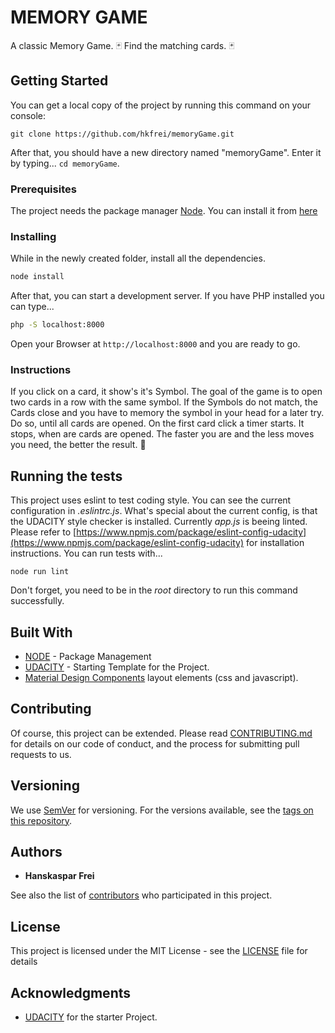# MEMORY GAME

A classic Memory Game. 🃏 Find the matching cards. 🃏

## Getting Started

You can get a local copy of the project by running this command on your console:
```
git clone https://github.com/hkfrei/memoryGame.git
```
After that, you should have a new directory named "memoryGame". Enter it by typing...
`cd memoryGame`.


### Prerequisites

The project needs the package manager [Node](https://nodejs.org/en/). You can install it from [here](https://nodejs.org/en/)


### Installing

While in the newly created folder, install all the dependencies.
```zsh
node install
```

After that, you can start a development server. If you have PHP installed you can type...
```zsh
php -S localhost:8000
```
Open your Browser at `http://localhost:8000` and you are ready to go.

### Instructions
If you click on a card, it show's it's Symbol. The goal of the game is to open two cards in a row with the same symbol. If the Symbols do not match, the Cards close and you have to memory the symbol in your head for a later try. Do so, until all cards are opened. On the first card click a timer starts. It stops, when are cards are opened. The faster you are and the less moves you need, the better the result. 🥇


## Running the tests

This project uses eslint to test coding style. You can see the current configuration in *.eslintrc.js*.
What's special about the current config, is that the UDACITY style checker is installed. Currently *app.js* is beeing linted.
Please refer to [https://www.npmjs.com/package/eslint-config-udacity](https://www.npmjs.com/package/eslint-config-udacity) for installation instructions.
You can run tests with...

```
node run lint
```
Don't forget, you need to be in the *root* directory to run this command successfully.

## Built With

* [NODE](https://nodejs.org/en/) - Package Management
* [UDACITY](https://github.com/udacity/fend-project-memory-game) - Starting Template for the Project.
* [Material Design Components](https://github.com/material-components/material-components-web) layout elements (css and javascript).

## Contributing

Of course, this project can be extended.
Please read [CONTRIBUTING.md](https://gist.github.com/PurpleBooth/b24679402957c63ec426) for details on our code of conduct, and the process for submitting pull requests to us.

## Versioning

We use [SemVer](http://semver.org/) for versioning. For the versions available, see the [tags on this repository](https://github.com/hkfrei/memoryGame/tags).

## Authors

* **Hanskaspar Frei**

See also the list of [contributors](https://github.com/hkfrei/memoryGame/contributors) who participated in this project.

## License

This project is licensed under the MIT License - see the [LICENSE](LICENSE) file for details

## Acknowledgments
* [UDACITY](https://www.udacity.com) for the starter Project.
